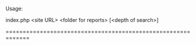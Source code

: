Usage:

index.php \<site URL\> \<folder for reports\> [\<depth of search\>]

=============================================================
